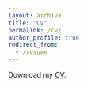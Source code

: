 ```yaml
---
layout: archive
title: "CV"
permalink: /cv/
author_profile: true
redirect_from:
  - /resume
---
```

Download my [CV](Zixuan_He_CV.pdf).



